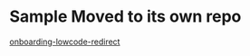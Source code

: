 # Sample Moved to its own repo
[onboarding-lowcode-redirect](https://github.com/Incode-Technologies-Example-Repos/onboarding-lowcode-redirect)